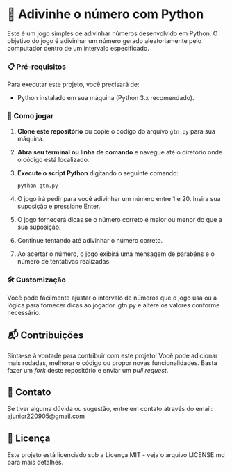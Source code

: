 # 📝 Adivinhe o número com Python

Este é um jogo simples de adivinhar números desenvolvido em Python. O objetivo do jogo é adivinhar um número gerado aleatoriamente pelo computador dentro de um intervalo especificado.

### 📋 Pré-requisitos

Para executar este projeto, você precisará de:

- Python instalado em sua máquina (Python 3.x recomendado).

### 🚀 Como jogar

1. **Clone este repositório** ou copie o código do arquivo `gtn.py` para sua máquina.

2. **Abra seu terminal ou linha de comando** e navegue até o diretório onde o código está localizado.

3. **Execute o script Python** digitando o seguinte comando:

    ```bash
    python gtn.py
    ```

4. O jogo irá pedir para você adivinhar um número entre 1 e 20. Insira sua suposição e pressione Enter.

5. O jogo fornecerá dicas se o número correto é maior ou menor do que a sua suposição.

6. Continue tentando até adivinhar o número correto.

7. Ao acertar o número, o jogo exibirá uma mensagem de parabéns e o número de tentativas realizadas.


### 🛠️ Customização

Você pode facilmente ajustar o intervalo de números que o jogo usa ou a lógica para fornecer dicas ao jogador. gtn.py e altere os valores conforme necessário.

## 📬 Contribuições

Sinta-se à vontade para contribuir com este projeto! Você pode adicionar mais rodadas, melhorar o código ou propor novas funcionalidades. Basta fazer um *fork* deste repositório e enviar um *pull request*.

## 📧 Contato

Se tiver alguma dúvida ou sugestão, entre em contato através do email: ajunior220905@gmail.com

## 📜 Licença
Este projeto está licenciado sob a Licença MIT - veja o arquivo LICENSE.md para mais detalhes.
